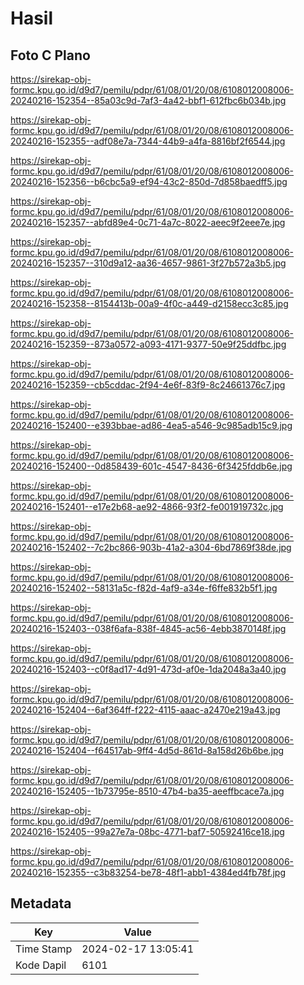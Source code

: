 # Hasil

## Foto C Plano

https://sirekap-obj-formc.kpu.go.id/d9d7/pemilu/pdpr/61/08/01/20/08/6108012008006-20240216-152354--85a03c9d-7af3-4a42-bbf1-612fbc6b034b.jpg

https://sirekap-obj-formc.kpu.go.id/d9d7/pemilu/pdpr/61/08/01/20/08/6108012008006-20240216-152355--adf08e7a-7344-44b9-a4fa-8816bf2f6544.jpg

https://sirekap-obj-formc.kpu.go.id/d9d7/pemilu/pdpr/61/08/01/20/08/6108012008006-20240216-152356--b6cbc5a9-ef94-43c2-850d-7d858baedff5.jpg

https://sirekap-obj-formc.kpu.go.id/d9d7/pemilu/pdpr/61/08/01/20/08/6108012008006-20240216-152357--abfd89e4-0c71-4a7c-8022-aeec9f2eee7e.jpg

https://sirekap-obj-formc.kpu.go.id/d9d7/pemilu/pdpr/61/08/01/20/08/6108012008006-20240216-152357--310d9a12-aa36-4657-9861-3f27b572a3b5.jpg

https://sirekap-obj-formc.kpu.go.id/d9d7/pemilu/pdpr/61/08/01/20/08/6108012008006-20240216-152358--8154413b-00a9-4f0c-a449-d2158ecc3c85.jpg

https://sirekap-obj-formc.kpu.go.id/d9d7/pemilu/pdpr/61/08/01/20/08/6108012008006-20240216-152359--873a0572-a093-4171-9377-50e9f25ddfbc.jpg

https://sirekap-obj-formc.kpu.go.id/d9d7/pemilu/pdpr/61/08/01/20/08/6108012008006-20240216-152359--cb5cddac-2f94-4e6f-83f9-8c24661376c7.jpg

https://sirekap-obj-formc.kpu.go.id/d9d7/pemilu/pdpr/61/08/01/20/08/6108012008006-20240216-152400--e393bbae-ad86-4ea5-a546-9c985adb15c9.jpg

https://sirekap-obj-formc.kpu.go.id/d9d7/pemilu/pdpr/61/08/01/20/08/6108012008006-20240216-152400--0d858439-601c-4547-8436-6f3425fddb6e.jpg

https://sirekap-obj-formc.kpu.go.id/d9d7/pemilu/pdpr/61/08/01/20/08/6108012008006-20240216-152401--e17e2b68-ae92-4866-93f2-fe001919732c.jpg

https://sirekap-obj-formc.kpu.go.id/d9d7/pemilu/pdpr/61/08/01/20/08/6108012008006-20240216-152402--7c2bc866-903b-41a2-a304-6bd7869f38de.jpg

https://sirekap-obj-formc.kpu.go.id/d9d7/pemilu/pdpr/61/08/01/20/08/6108012008006-20240216-152402--58131a5c-f82d-4af9-a34e-f6ffe832b5f1.jpg

https://sirekap-obj-formc.kpu.go.id/d9d7/pemilu/pdpr/61/08/01/20/08/6108012008006-20240216-152403--038f6afa-838f-4845-ac56-4ebb3870148f.jpg

https://sirekap-obj-formc.kpu.go.id/d9d7/pemilu/pdpr/61/08/01/20/08/6108012008006-20240216-152403--c0f8ad17-4d91-473d-af0e-1da2048a3a40.jpg

https://sirekap-obj-formc.kpu.go.id/d9d7/pemilu/pdpr/61/08/01/20/08/6108012008006-20240216-152404--6af364ff-f222-4115-aaac-a2470e219a43.jpg

https://sirekap-obj-formc.kpu.go.id/d9d7/pemilu/pdpr/61/08/01/20/08/6108012008006-20240216-152404--f64517ab-9ff4-4d5d-861d-8a158d26b6be.jpg

https://sirekap-obj-formc.kpu.go.id/d9d7/pemilu/pdpr/61/08/01/20/08/6108012008006-20240216-152405--1b73795e-8510-47b4-ba35-aeeffbcace7a.jpg

https://sirekap-obj-formc.kpu.go.id/d9d7/pemilu/pdpr/61/08/01/20/08/6108012008006-20240216-152405--99a27e7a-08bc-4771-baf7-50592416ce18.jpg

https://sirekap-obj-formc.kpu.go.id/d9d7/pemilu/pdpr/61/08/01/20/08/6108012008006-20240216-152355--c3b83254-be78-48f1-abb1-4384ed4fb78f.jpg


## Metadata

| Key        | Value               |
| ---------- | ------------------- |
| Time Stamp | 2024-02-17 13:05:41 |
| Kode Dapil | 6101                |



